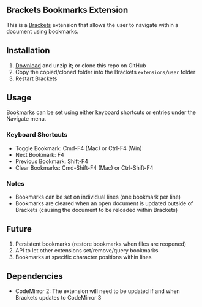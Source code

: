## Brackets Bookmarks Extension

This is a [Brackets](https://github.com/adobe/brackets) extension that allows the user to navigate within a document using bookmarks.

## Installation

1. [Download](https://github.com/toshsharma/brackets-bookmarks/zipball/master) and unzip it; or clone this repo on GitHub
2. Copy the copied/cloned folder into the Brackets `extensions/user` folder
3. Restart Brackets

## Usage

Bookmarks can be set using either keyboard shortcuts or entries under the Navigate menu.

### Keyboard Shortcuts

- Toggle Bookmark: Cmd-F4 (Mac) or Ctrl-F4 (Win)
- Next Bookmark: F4
- Previous Bookmark: Shift-F4
- Clear Bookmarks: Cmd-Shift-F4 (Mac) or Ctrl-Shift-F4

### Notes

- Bookmarks can be set on individual lines (one bookmark per line)
- Bookmarks are cleared when an open document is updated outside of Brackets (causing the document to be reloaded within Brackets)

## Future

1. Persistent bookmarks (restore bookmarks when files are reopened)
2. API to let other extensions set/remove/query bookmarks
3. Bookmarks at specific character positions within lines

## Dependencies

- CodeMirror 2: The extension will need to be updated if and when Brackets updates to CodeMirror 3

